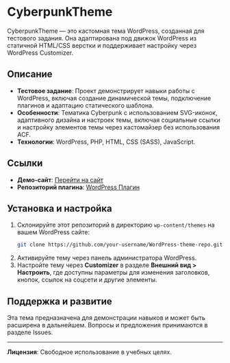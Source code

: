 # CyberpunkTheme

CyberpunkTheme — это кастомная тема WordPress, созданная для тестового задания. Она адаптирована под движок WordPress из статичной HTML/CSS верстки и поддерживает настройку через WordPress Customizer.

## Описание

- **Тестовое задание**: Проект демонстрирует навыки работы с WordPress, включая создание динамической темы, подключение плагинов и адаптацию статического шаблона.
- **Особенности**: Тематика Cyberpunk с использованием SVG-иконок, адаптивного дизайна и настроек темы, включая социальные ссылки и настройку элементов темы через кастомайзер без использования ACF.
- **Технологии**: WordPress, PHP, HTML, CSS (SASS), JavaScript.

## Ссылки

- **Демо-сайт**: [Перейти на сайт](http://cyberpunk.opnmnds.beget.tech/)
- **Репозиторий плагина**: [WordPress Плагин](https://github.com/your-username/plugin-repo)

## Установка и настройка

1. Склонируйте этот репозиторий в директорию `wp-content/themes` на вашем WordPress сайте:
   ```bash
   git clone https://github.com/your-username/WordPress-theme-repo.git cyberpunktheme
   ```
2. Активируйте тему через панель администратора WordPress.
3. Настройте тему через **Customizer** в разделе **Внешний вид > Настроить**, где доступны параметры для изменения заголовков, кнопок, ссылок на соцсети и другие элементы.

## Поддержка и развитие

Эта тема предназначена для демонстрации навыков и может быть расширена в дальнейшем. Вопросы и предложения принимаются в разделе Issues.

---

**Лицензия**: Свободное использование в учебных целях.
